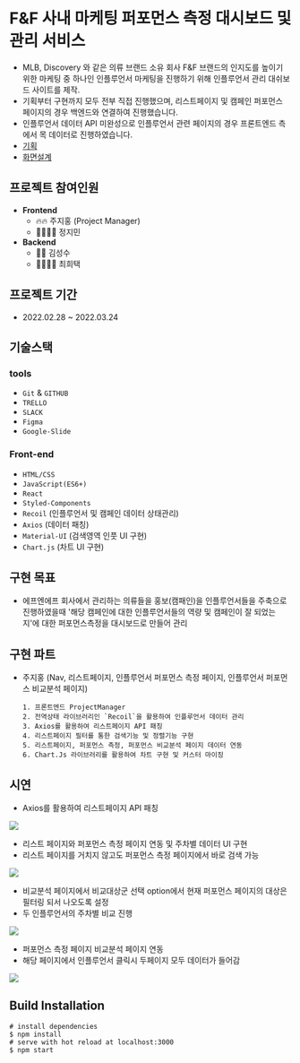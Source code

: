 # F&F 사내 마케팅 퍼포먼스 측정 대시보드 및 관리 서비스

- MLB, Discovery 와 같은 의류 브랜드 소유 회사 F&F 브랜드의 인지도를 높이기 위한 마케팅 중 하나인 인플루언서 마케팅을 진행하기 위해 인플루언서 관리 대쉬보드 사이트를 제작.
- 기획부터 구현까지 모두 전부 직접 진행했으며, 리스트페이지 및 캠페인 퍼포먼스 페이지의 경우 백엔드와 연결하여 진행했습니다.
- 인플루언서 데이터 API 미완성으로 인플루언서 관련 페이지의 경우 프론트엔드 측에서 목 데이터로 진행하였습니다.
- <a href="https://docs.google.com/presentation/d/1EKNwJCxe6ao_PmqtAB-W4gKIjonnSd_2iaLcMH8cZPo/edit#slide=id.p">기획</a>
- <a href="https://www.figma.com/file/m7gmy99VDwe7gU80eq8gHM/F%26F?node-id=0%3A1">화면설계</a>

## **프로젝트 참여인원**

- **Frontend**
  - 🔥🔥 주지홍 (Project Manager)
  - 💪🏻💪🏻 정지민
- **Backend**
  - 🐨🐨 김성수
  - 🐻‍❄️🐻‍❄️ 최희택

## **프로젝트 기간**

- 2022.02.28 ~ 2022.03.24

## **기술스택**

### **tools**

- `Git` & `GITHUB`
- `TRELLO`
- `SLACK`
- `Figma`
- `Google-Slide`

### **Front-end**

- `HTML/CSS`
- `JavaScript(ES6+)`
- `React`
- `Styled-Components` 
- `Recoil` (인플루언서 및 캠페인 데이터 상태관리)
- `Axios` (데이터 패칭)
- `Material-UI` (검색영역 인풋 UI 구현)
- `Chart.js` (차트 UI 구현)

## **구현 목표**

- 에프엔에프 회사에서 관리하는 의류들을 홍보(캠패인)을 인플루언서들을 주축으로 진행하였을때
'해당 캠페인에 대한 인플루언서들의 역량 및 캠페인이 잘 되었는 지'에 대한 퍼포먼스측정을 대시보드로 만들어 관리

## **구현 파트**

- 주지홍 (Nav, 리스트페이지, 인플루언서 퍼포먼스 측정 페이지, 인플루언서 퍼포먼스 비교분석 페이지)
  ```
  1. 프론트엔드 ProjectManager
  2. 전역상태 라이브러리인 `Recoil`을 활용하여 인플루언서 데이터 관리 
  3. Axios를 활용하여 리스트페이지 API 패칭
  4. 리스트페이지 필터를 통한 검색기능 및 정렬기능 구현
  5. 리스트페이지, 퍼포먼스 측정, 퍼포먼스 비교분석 페이지 데이터 연동
  6. Chart.Js 라이브러리를 활용하여 차트 구현 및 커스터 마이징
  ```

## **시연**

- Axios를 활용하여 리스트페이지 API 패칭

<img src="https://github.com/jihongzzang/frontend/assets/94615083/7541b8b7-febd-43d0-b451-430e002b760d" border='0'/>

- 리스트 페이지와 퍼포먼스 측정 페이지 연동 및 주차별 데이터 UI 구현
- 리스트 페이지를 거치지 않고도 퍼포먼스 측정 페이지에서 바로 검색 가능

<img src='https://ibb.co/3kBzcrJ' border='0'/>

- 비교분석 페이지에서 비교대상군 선택 option에서 현재 퍼포먼스 페이지의 대상은 필터링 되서 나오도록 설정
- 두 인플루언서의 주차별 비교 진행 

<img src="https://ibb.co/TgB1Vk1" border='0'/>

- 퍼포먼스 측정 페이지 비교분석 페이지 연동
- 해당 페이지에서 인플루언서 클릭시 두페이지 모두 데이터가 들어감

<img src="https://ibb.co/6sG83C7" border='0'/>

## **Build Installation**

```
# install dependencies
$ npm install
# serve with hot reload at localhost:3000
$ npm start
```
